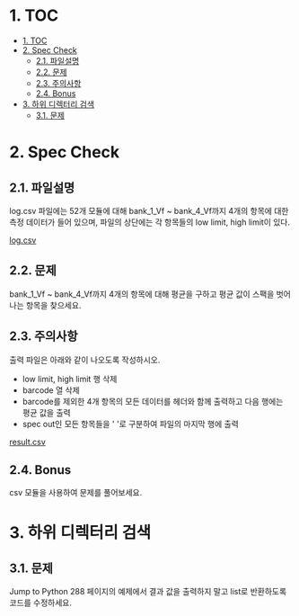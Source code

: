 
# 1. TOC

- [1. TOC](#1-toc)
- [2. Spec Check](#2-spec-check)
  - [2.1. 파일설명](#21-파일설명)
  - [2.2. 문제](#22-문제)
  - [2.3. 주의사항](#23-주의사항)
  - [2.4. Bonus](#24-bonus)
- [3. 하위 디렉터리 검색](#3-하위-디렉터리-검색)
  - [3.1. 문제](#31-문제)
  
# 2. Spec Check

## 2.1. 파일설명

log.csv 파일에는 52개 모듈에 대해 bank_1_Vf ~ bank_4_Vf까지 4개의 항목에 대한 측정 데이터가 들어 있으며, 파일의 상단에는 각 항목들의 low limit, high limit이 있다.

[log.csv](log.csv)

## 2.2. 문제

bank_1_Vf ~ bank_4_Vf까지 4개의 항목에 대해 평균을 구하고 평균 값이 스팩을 벗어나는 항목을 찾으세요.

## 2.3. 주의사항

출력 파일은 아래와 같이 나오도록 작성하시오.

- low limit, high limit 행 삭제
- barcode 열 삭제
- barcode를 제외한 4개 항목의 모든 데이터를 헤더와 함께 출력하고 다음 행에는 평균 값을 출력
- spec out인 모든 항목들을 ' '로 구분하여 파일의 마지막 행에 출력

[result.csv](result.csv)

## 2.4. Bonus

csv 모듈을 사용하여 문제를 풀어보세요.

# 3. 하위 디렉터리 검색

## 3.1. 문제

Jump to Python 288 페이지의 예제에서 결과 값을 출력하지 말고 list로 반환하도록 코드를 수정하세요.
